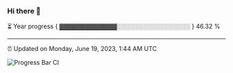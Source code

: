 ### Hi there 👋

⏳ Year progress { ▓▓▓▓▓▓▓▓▓▓▓▓▓░░░░░░░░░░░░░░░░░ } 46.32 %

---

⏰ Updated on Monday, June 19, 2023, 1:44 AM UTC

![Progress Bar CI](https://github.com/arthurbuhl/arthurbuhl/workflows/Progress%20Bar%20CI/badge.svg)
